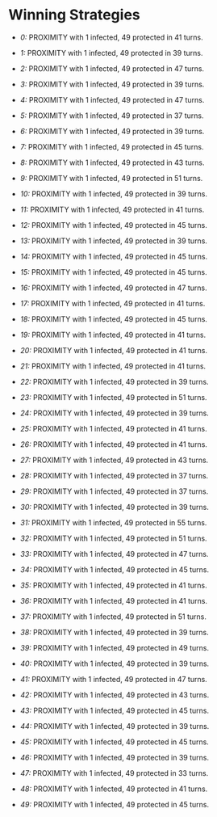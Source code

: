 # Winning Strategies

* _0:_ PROXIMITY with 1 infected, 49 protected in 41 turns.


* _1:_ PROXIMITY with 1 infected, 49 protected in 39 turns.


* _2:_ PROXIMITY with 1 infected, 49 protected in 47 turns.


* _3:_ PROXIMITY with 1 infected, 49 protected in 39 turns.


* _4:_ PROXIMITY with 1 infected, 49 protected in 47 turns.


* _5:_ PROXIMITY with 1 infected, 49 protected in 37 turns.


* _6:_ PROXIMITY with 1 infected, 49 protected in 39 turns.


* _7:_ PROXIMITY with 1 infected, 49 protected in 45 turns.


* _8:_ PROXIMITY with 1 infected, 49 protected in 43 turns.


* _9:_ PROXIMITY with 1 infected, 49 protected in 51 turns.


* _10:_ PROXIMITY with 1 infected, 49 protected in 39 turns.


* _11:_ PROXIMITY with 1 infected, 49 protected in 41 turns.


* _12:_ PROXIMITY with 1 infected, 49 protected in 45 turns.


* _13:_ PROXIMITY with 1 infected, 49 protected in 39 turns.


* _14:_ PROXIMITY with 1 infected, 49 protected in 45 turns.


* _15:_ PROXIMITY with 1 infected, 49 protected in 45 turns.


* _16:_ PROXIMITY with 1 infected, 49 protected in 47 turns.


* _17:_ PROXIMITY with 1 infected, 49 protected in 41 turns.


* _18:_ PROXIMITY with 1 infected, 49 protected in 45 turns.


* _19:_ PROXIMITY with 1 infected, 49 protected in 41 turns.


* _20:_ PROXIMITY with 1 infected, 49 protected in 41 turns.


* _21:_ PROXIMITY with 1 infected, 49 protected in 41 turns.


* _22:_ PROXIMITY with 1 infected, 49 protected in 39 turns.


* _23:_ PROXIMITY with 1 infected, 49 protected in 51 turns.


* _24:_ PROXIMITY with 1 infected, 49 protected in 39 turns.


* _25:_ PROXIMITY with 1 infected, 49 protected in 41 turns.


* _26:_ PROXIMITY with 1 infected, 49 protected in 41 turns.


* _27:_ PROXIMITY with 1 infected, 49 protected in 43 turns.


* _28:_ PROXIMITY with 1 infected, 49 protected in 37 turns.


* _29:_ PROXIMITY with 1 infected, 49 protected in 37 turns.


* _30:_ PROXIMITY with 1 infected, 49 protected in 39 turns.


* _31:_ PROXIMITY with 1 infected, 49 protected in 55 turns.


* _32:_ PROXIMITY with 1 infected, 49 protected in 51 turns.


* _33:_ PROXIMITY with 1 infected, 49 protected in 47 turns.


* _34:_ PROXIMITY with 1 infected, 49 protected in 45 turns.


* _35:_ PROXIMITY with 1 infected, 49 protected in 41 turns.


* _36:_ PROXIMITY with 1 infected, 49 protected in 41 turns.


* _37:_ PROXIMITY with 1 infected, 49 protected in 51 turns.


* _38:_ PROXIMITY with 1 infected, 49 protected in 39 turns.


* _39:_ PROXIMITY with 1 infected, 49 protected in 49 turns.


* _40:_ PROXIMITY with 1 infected, 49 protected in 39 turns.


* _41:_ PROXIMITY with 1 infected, 49 protected in 47 turns.


* _42:_ PROXIMITY with 1 infected, 49 protected in 43 turns.


* _43:_ PROXIMITY with 1 infected, 49 protected in 45 turns.


* _44:_ PROXIMITY with 1 infected, 49 protected in 39 turns.


* _45:_ PROXIMITY with 1 infected, 49 protected in 45 turns.


* _46:_ PROXIMITY with 1 infected, 49 protected in 39 turns.


* _47:_ PROXIMITY with 1 infected, 49 protected in 33 turns.


* _48:_ PROXIMITY with 1 infected, 49 protected in 41 turns.


* _49:_ PROXIMITY with 1 infected, 49 protected in 45 turns.


